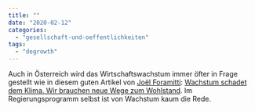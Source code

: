 ```yaml
---
title: ""
date: "2020-02-12"
categories: 
  - "gesellschaft-und-oeffentlichkeiten"
tags: 
  - "degrowth"
---
```


Auch in Österreich wird das Wirtschaftswachstum immer öfter in Frage gestellt wie in diesem guten Artikel von [Joël Foramitti](https://mobile.twitter.com/JoelForamitti): [Wachstum schadet dem Klima. Wir brauchen neue Wege zum Wohlstand](https://www.derstandard.at/story/2000114240659/wachstum-schadet-dem-klima-wir-brauchen-neue-wege-zum-wohlstand "Wachstum schadet dem Klima. Wir brauchen neue Wege zum Wohlstand"). Im Regierungsprogramm selbst ist von Wachstum kaum die Rede.
